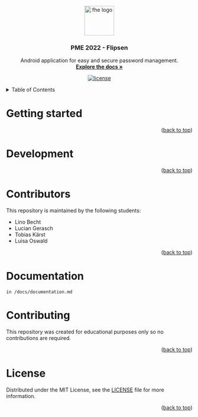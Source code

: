 <div id="top"></div>

<br />
<div align="center">
  <a href="https://github.com/fh-erfurt/ws2021_team_1_service_7_persons">
    <img src="https://raw.githubusercontent.com/fh-erfurt/ws2021_team_1_service_7_persons/java2/.github/assets/logo.png" width="80" alt="fhe logo" />
  </a>

  <h3 align="center">PME 2022 - Flipsen</h3>

  <p align="center">
    Android application for easy and secure password management.
    <br />
    <a href="https://github.com/fh-erfurt/ws2022_pme_flipsen/blob/main/docs/documentation.md"><strong>Explore the docs »</strong></a>
    <br />
  </p>

  <p align="center">
  	<a href="https://github.com/fh-erfurt/ws2022_pme_flipsen/blob/main/LICENSE" title="license">
      <img src="https://img.shields.io/github/license/fh-erfurt/ws2022_pme_flipsen?style=for-the-badge" alt="license" />
	</a>
  </p>
</div>

<details>
  <summary>Table of Contents</summary>
  <ol>
    <li><a href="#getting-started">Getting Started</a></li>
    <li><a href="#development">Development</a></li>
    <li><a href="#contributing">Contributing</a></li>
    <li><a href="#license">License</a></li>
  </ol>
</details>

# Getting started

<p align="right">(<a href="#top">back to top</a>)</p>

# Development

<p align="right">(<a href="#top">back to top</a>)</p>

# Contributors

This repository is maintained by the following students:
* Lino Becht
* Lucian Gerasch
* Tobias Kärst
* Luisa Oswald

<p align="right">(<a href="#top">back to top</a>)</p>

# Documentation
`in /docs/documentation.md`


# Contributing

This repository was created for educational purposes only so no contributions are required.

<p align="right">(<a href="#top">back to top</a>)</p>

# License

Distributed under the MIT License, see the [LICENSE](./LICENSE) file for more information.

<p align="right">(<a href="#top">back to top</a>)</p>